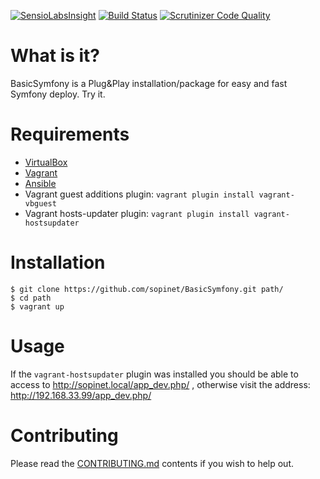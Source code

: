 [![SensioLabsInsight](https://insight.sensiolabs.com/projects/84f19b4e-6135-457d-be83-56b684231595/big.png)](https://insight.sensiolabs.com/projects/84f19b4e-6135-457d-be83-56b684231595) [![Build Status](https://travis-ci.org/sopinet/BasicSymfony.svg?branch=master)](https://travis-ci.org/sopinet/BasicSymfony) [![Scrutinizer Code Quality](https://scrutinizer-ci.com/g/sopinet/BasicSymfony/badges/quality-score.png?b=master)](https://scrutinizer-ci.com/g/sopinet/BasicSymfony/?branch=master)

What is it?
===========

BasicSymfony is a Plug&Play installation/package for easy and fast Symfony deploy. Try it.

Requirements
============

* [VirtualBox](https://www.virtualbox.org/wiki/Downloads)
* [Vagrant](http://www.vagrantup.com/downloads)
* [Ansible](http://docs.ansible.com/intro_installation.html)
* Vagrant guest additions plugin: `vagrant plugin install vagrant-vbguest`
* Vagrant hosts-updater plugin: `vagrant plugin install vagrant-hostsupdater`

Installation
============

```
$ git clone https://github.com/sopinet/BasicSymfony.git path/
$ cd path
$ vagrant up
```

Usage
=====

If the `vagrant-hostsupdater` plugin was installed you should be able to access to http://sopinet.local/app_dev.php/ , otherwise visit the address: http://192.168.33.99/app_dev.php/

Contributing
============

Please read the [CONTRIBUTING.md](https://github.com/sopinet/BasicSymfony/blob/master/CONTRIBUTING.md) contents if you wish to help out.
